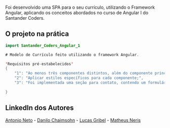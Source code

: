 Foi desenvolvido uma SPA para o seu currículo, utilizando o Framework Angular, aplicando os conceitos abordados no curso de Angular I do Santander Coders.


## O projeto na prática

```java
import Santander_Coders_Angular_1

# Modelo de Currículo feito utilizando o framework Angular.

'Requisitos pré-estabelecidos'
{
	"1": "Ao menos três componentes distintos, além do componente principal da aplicação",
	"2": "Aplicar estilos específicos para cada componente;",
	"3": "Foi implementada uma seção para contato, contendo um formulário. Neste formulário deverá ser implementada a validação dos campo."
	 
}
```

## LinkedIn dos Autores

[Antonio Neto](https://www.linkedin.com/in/aasneto/) -
[Danilo Chaimsohn](https://www.linkedin.com/in/danilo-chaimsohn-gon%C3%A7alves-b5446a14b/) -
[Lucas Gribel](https://www.linkedin.com/in/lucasgribeldosreis/) -
[Matheus Neris](https://www.linkedin.com/in/matheusneris/)
